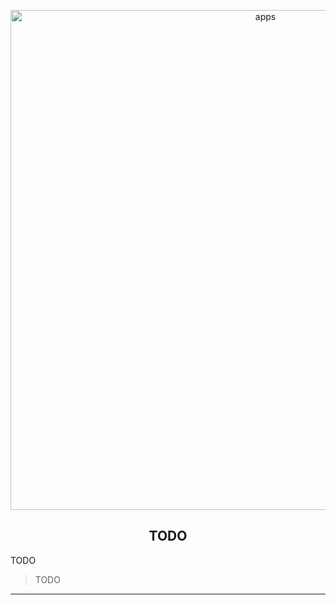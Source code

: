 <p align="center">
  <img alt="apps" width="800px" src="./assets/images/banner.png">
</p>

<h2 align="center">TODO</h2>

TODO

> TODO

---